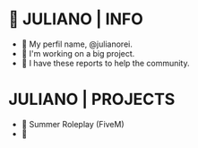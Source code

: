 # 📖 JULIANO | INFO

- 📄 My perfil name, @julianorei.
- 📄 I'm working on a big project.
- 📄 I have these reports to help the community.

# JULIANO | PROJECTS

- 🌴 Summer Roleplay (FiveM)
- 🔫 
